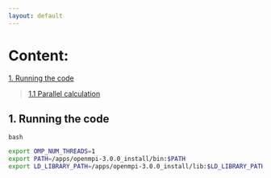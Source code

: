 ```yaml
---
layout: default
---
```


# Content:
[1. Running the code](#bash01)      
   >[1.1 Parallel calculation](#parallel)  
                 
 
## <a name="bash01">1. Running the code</a>

```bash```

```bash
export OMP_NUM_THREADS=1
export PATH=/apps/openmpi-3.0.0_install/bin:$PATH
export LD_LIBRARY_PATH=/apps/openmpi-3.0.0_install/lib:$LD_LIBRARY_PATH
```

